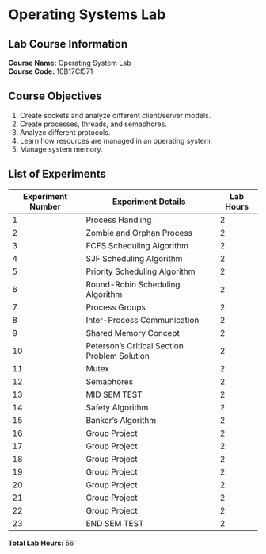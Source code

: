 # Operating Systems Lab

## Lab Course Information

**Course Name:** Operating System Lab  
**Course Code:** 10B17CI571

## Course Objectives

1. Create sockets and analyze different client/server models.
2. Create processes, threads, and semaphores.
3. Analyze different protocols.
4. Learn how resources are managed in an operating system.
5. Manage system memory.

## List of Experiments

| Experiment Number | Experiment Details                            | Lab Hours |
|-------------------|-----------------------------------------------|-----------|
| 1                 | Process Handling                              | 2         |
| 2                 | Zombie and Orphan Process                     | 2         |
| 3                 | FCFS Scheduling Algorithm                     | 2         |
| 4                 | SJF Scheduling Algorithm                      | 2         |
| 5                 | Priority Scheduling Algorithm                 | 2         |
| 6                 | Round-Robin Scheduling Algorithm              | 2         |
| 7                 | Process Groups                                | 2         |
| 8                 | Inter-Process Communication                   | 2         |
| 9                 | Shared Memory Concept                         | 2         |
| 10                | Peterson’s Critical Section Problem Solution  | 2         |
| 11                | Mutex                                         | 2         |
| 12                | Semaphores                                    | 2         |
| 13                | MID SEM TEST                                  | 2         |
| 14                | Safety Algorithm                              | 2         |
| 15                | Banker’s Algorithm                            | 2         |
| 16                | Group Project                                 | 2         |
| 17                | Group Project                                 | 2         |
| 18                | Group Project                                 | 2         |
| 19                | Group Project                                 | 2         |
| 20                | Group Project                                 | 2         |
| 21                | Group Project                                 | 2         |
| 22                | Group Project                                 | 2         |
| 23                | END SEM TEST                                  | 2         |

**Total Lab Hours:** 56
